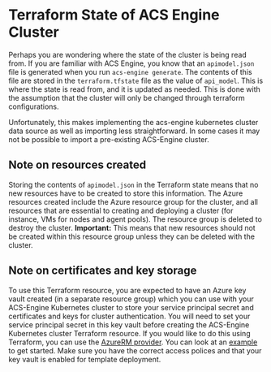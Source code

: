 # Terraform State of ACS Engine Cluster

Perhaps you are wondering where the state of the cluster is being read from. If you are familiar with ACS Engine, you know that an `apimodel.json` file is generated when you run `acs-engine generate`. The contents of this file are stored in the `terraform.tfstate` file as the value of `api_model`. This is where the state is read from, and it is updated as needed. This is done with the assumption that the cluster will only be changed through terraform configurations.

Unfortunately, this makes implementing the acs-engine kubernetes cluster data source as well as importing less straightforward. In some cases it may not be possible to import a pre-existing ACS-Engine cluster.

## Note on resources created

Storing the contents of `apimodel.json` in the Terraform state means that no new resources have to be created to store this information. The Azure resources created include the Azure resource group for the cluster, and all resources that are essential to creating and deploying a cluster (for instance, VMs for nodes and agent pools). The resource group is deleted to destroy the cluster. **Important:** This means that new resources should not be created within this resource group unless they can be deleted with the cluster.

## Note on certificates and key storage

To use this Terraform resource, you are expected to have an Azure key vault created (in a separate resource group) which you can use with your ACS-Engine Kubernetes cluster to store your service principal secret and certificates and keys for cluster authentication. You will need to set your service principal secret in this key vault before creating the ACS-Engine Kubernetes cluster Terraform resource. If you would like to do this using Terraform, you can use the [AzureRM provider](https://www.terraform.io/docs/providers/azurerm/). You can look at an [example](examples/acsengine-kubernetes-cluster-with-keyvault/) to get started. Make sure you have the correct access polices and that your key vault is enabled for template deployment.